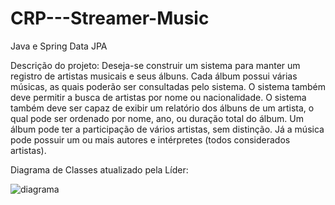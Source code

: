 # CRP---Streamer-Music
Java e Spring Data JPA

Descrição do projeto:
Deseja-se construir um sistema para manter um registro de artistas musicais e seus álbuns. Cada álbum possui várias músicas, as quais poderão ser consultadas pelo sistema. O sistema também deve permitir a busca de artistas por nome ou nacionalidade. O sistema também deve ser capaz de exibir um relatório dos álbuns de um artista, o qual pode ser ordenado por nome, ano, ou duração total do álbum. Um álbum pode ter a participação de vários artistas, sem distinção. Já a música pode possuir um ou mais autores e intérpretes (todos considerados artistas).

Diagrama de Classes atualizado pela Líder:

![diagrama](https://user-images.githubusercontent.com/69482990/202608703-25df17f3-905b-4dcb-98de-d0d19d4b63c3.jpg)

